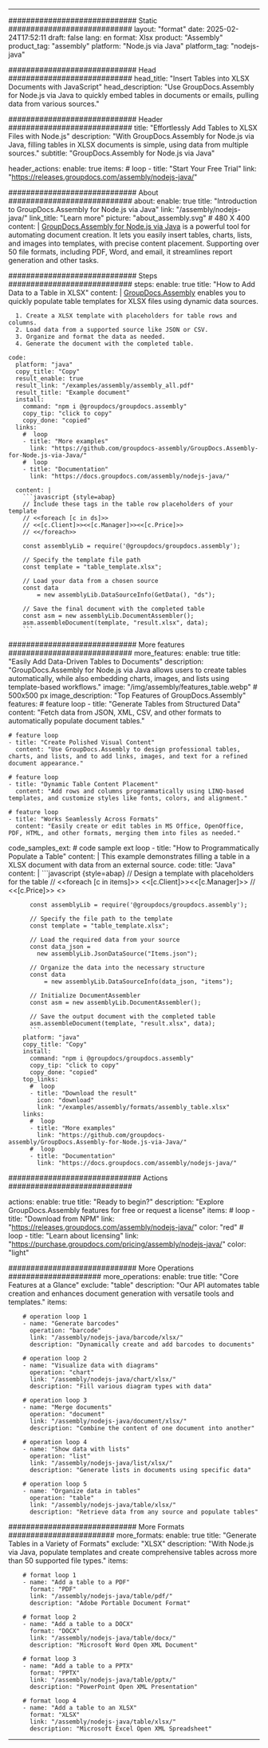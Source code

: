 



---
############################# Static ############################
layout: "format"
date:  2025-02-24T17:52:11
draft: false
lang: en
format: Xlsx
product: "Assembly"
product_tag: "assembly"
platform: "Node.js via Java"
platform_tag: "nodejs-java"

############################# Head ############################
head_title: "Insert Tables into XLSX Documents with JavaScript"
head_description: "Use GroupDocs.Assembly for Node.js via Java to quickly embed tables in documents or emails, pulling data from various sources."

############################# Header ############################
title: "Effortlessly Add Tables to XLSX Files with Node.js" 
description: "With GroupDocs.Assembly for Node.js via Java, filling tables in XLSX documents is simple, using data from multiple sources."
subtitle: "GroupDocs.Assembly for Node.js via Java" 

header_actions:
  enable: true
  items:
    #  loop
    - title: "Start Your Free Trial"
      link: "https://releases.groupdocs.com/assembly/nodejs-java/"
      
############################# About ############################
about:
    enable: true
    title: "Introduction to GroupDocs.Assembly for Node.js via Java"
    link: "/assembly/nodejs-java/"
    link_title: "Learn more"
    picture: "about_assembly.svg" # 480 X 400
    content: |
       [GroupDocs.Assembly for Node.js via Java](/assembly/nodejs-java/) is a powerful tool for automating document creation. It lets you easily insert tables, charts, lists, and images into templates, with precise content placement. Supporting over 50 file formats, including PDF, Word, and email, it streamlines report generation and other tasks.

############################# Steps ############################
steps:
    enable: true
    title: "How to Add Data to a Table in XLSX"
    content: |
      [GroupDocs.Assembly](/assembly/nodejs-java/) enables you to quickly populate table templates for XLSX files using dynamic data sources.
      
      1. Create a XLSX template with placeholders for table rows and columns.
      2. Load data from a supported source like JSON or CSV.
      3. Organize and format the data as needed.
      4. Generate the document with the completed table.
   
    code:
      platform: "java"
      copy_title: "Copy"
      result_enable: true
      result_link: "/examples/assembly/assembly_all.pdf"
      result_title: "Example document"
      install:
        command: "npm i @groupdocs/groupdocs.assembly"
        copy_tip: "click to copy"
        copy_done: "copied"
      links:
        #  loop
        - title: "More examples"
          link: "https://github.com/groupdocs-assembly/GroupDocs.Assembly-for-Node.js-via-Java/"
        #  loop
        - title: "Documentation"
          link: "https://docs.groupdocs.com/assembly/nodejs-java/"
          
      content: |
        ```javascript {style=abap}
        // Include these tags in the table row placeholders of your template
        // <<foreach [c in ds]>>
        // <<[c.Client]>><<[c.Manager]>><<[c.Price]>>
        // <</foreach>>
    
        const assemblyLib = require('@groupdocs/groupdocs.assembly');

        // Specify the template file path
        const template = "table_template.xlsx";

        // Load your data from a chosen source
        const data 
            = new assemblyLib.DataSourceInfo(GetData(), "ds");

        // Save the final document with the completed table
        const asm = new assemblyLib.DocumentAssembler();
        asm.assembleDocument(template, "result.xlsx", data);
        ```           

############################# More features ############################
more_features:
  enable: true
  title: "Easily Add Data-Driven Tables to Documents"
  description: "GroupDocs.Assembly for Node.js via Java allows users to create tables automatically, while also embedding charts, images, and lists using template-based workflows."
  image: "/img/assembly/features_table.webp" # 500x500 px
  image_description: "Top Features of GroupDocs.Assembly"
  features:
    # feature loop
    - title: "Generate Tables from Structured Data"
      content: "Fetch data from JSON, XML, CSV, and other formats to automatically populate document tables."

    # feature loop
    - title: "Create Polished Visual Content"
      content: "Use GroupDocs.Assembly to design professional tables, charts, and lists, and to add links, images, and text for a refined document appearance."

    # feature loop
    - title: "Dynamic Table Content Placement"
      content: "Add rows and columns programmatically using LINQ-based templates, and customize styles like fonts, colors, and alignment."

    # feature loop
    - title: "Works Seamlessly Across Formats"
      content: "Easily create or edit tables in MS Office, OpenOffice, PDF, HTML, and other formats, merging them into files as needed."
      
  code_samples_ext:
    # code sample ext loop
    - title: "How to Programmatically Populate a Table"
      content: |
        This example demonstrates filling a table in a XLSX document with data from an external source.
      code:
        title: "Java"
        content: |
          ```javascript {style=abap}
          // Design a template with placeholders for the table
          // <<foreach [c in items]>> <<[c.Client]>><<[c.Manager]>>
          //  <<[c.Price]>> <</foreach>>
          
          const assemblyLib = require('@groupdocs/groupdocs.assembly');

          // Specify the file path to the template
          const template = "table_template.xlsx";

          // Load the required data from your source
          const data_json = 
            new assemblyLib.JsonDataSource("Items.json");

          // Organize the data into the necessary structure
          const data 
              = new assemblyLib.DataSourceInfo(data_json, "items");

          // Initialize DocumentAssembler
          const asm = new assemblyLib.DocumentAssembler();

          // Save the output document with the completed table
          asm.assembleDocument(template, "result.xlsx", data);
          ```
        platform: "java"
        copy_title: "Copy"
        install:
          command: "npm i @groupdocs/groupdocs.assembly"
          copy_tip: "click to copy"
          copy_done: "copied"
        top_links:
          #  loop
          - title: "Download the result"
            icon: "download"
            link: "/examples/assembly/formats/assembly_table.xlsx"
        links:
          #  loop
          - title: "More examples"
            link: "https://github.com/groupdocs-assembly/GroupDocs.Assembly-for-Node.js-via-Java/"
          #  loop
          - title: "Documentation"
            link: "https://docs.groupdocs.com/assembly/nodejs-java/"
            

            


############################## Actions ############################

actions:
  enable: true
  title: "Ready to begin?"
  description: "Explore GroupDocs.Assembly features for free or request a license"
  items:
    #  loop
    - title: "Download from NPM"
      link: "https://releases.groupdocs.com/assembly/nodejs-java/"
      color: "red"
        #  loop
    - title: "Learn about licensing"
      link: "https://purchase.groupdocs.com/pricing/assembly/nodejs-java/"
      color: "light"


############################# More Operations #####################
more_operations:
    enable: true
    title: "Core Features at a Glance"
    exclude: "table"
    description: "Our API automates table creation and enhances document generation with versatile tools and templates."
    items: 
          
        # operation loop 1
        - name: "Generate barcodes"
          operation: "barcode"
          link: "/assembly/nodejs-java/barcode/xlsx/"
          description: "Dynamically create and add barcodes to documents"

        # operation loop 2
        - name: "Visualize data with diagrams"
          operation: "chart"
          link: "/assembly/nodejs-java/chart/xlsx/"
          description: "Fill various diagram types with data"

        # operation loop 3
        - name: "Merge documents"
          operation: "document"
          link: "/assembly/nodejs-java/document/xlsx/"
          description: "Combine the content of one document into another"

        # operation loop 4
        - name: "Show data with lists"
          operation: "list"
          link: "/assembly/nodejs-java/list/xlsx/"
          description: "Generate lists in documents using specific data"

        # operation loop 5
        - name: "Organize data in tables"
          operation: "table"
          link: "/assembly/nodejs-java/table/xlsx/"
          description: "Retrieve data from any source and populate tables"
         
          
############################# More Formats ########################
more_formats:
    enable: true
    title: "Generate Tables in a Variety of Formats"
    exclude: "XLSX"
    description: "With Node.js via Java, populate templates and create comprehensive tables across more than 50 supported file types."
    items: 
          
        # format loop 1
        - name: "Add a table to a PDF"
          format: "PDF"
          link: "/assembly/nodejs-java/table/pdf/"
          description: "Adobe Portable Document Format"
          
        # format loop 2
        - name: "Add a table to a DOCX"
          format: "DOCX"
          link: "/assembly/nodejs-java/table/docx/"
          description: "Microsoft Word Open XML Document"
          
        # format loop 3
        - name: "Add a table to a PPTX"
          format: "PPTX"
          link: "/assembly/nodejs-java/table/pptx/"
          description: "PowerPoint Open XML Presentation"
          
        # format loop 4
        - name: "Add a table to an XLSX"
          format: "XLSX"
          link: "/assembly/nodejs-java/table/xlsx/"
          description: "Microsoft Excel Open XML Spreadsheet"


          

---